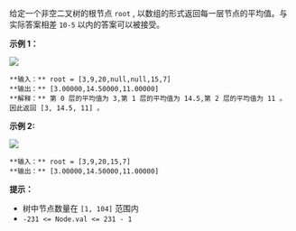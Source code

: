 给定一个非空二叉树的根节点 `root` , 以数组的形式返回每一层节点的平均值。与实际答案相差 `10-5` 以内的答案可以被接受。



**示例 1：**

![](https://assets.leetcode.com/uploads/2021/03/09/avg1-tree.jpg)

    
    
    **输入：** root = [3,9,20,null,null,15,7]
    **输出：** [3.00000,14.50000,11.00000]
    **解释：** 第 0 层的平均值为 3,第 1 层的平均值为 14.5,第 2 层的平均值为 11 。
    因此返回 [3, 14.5, 11] 。
    

**示例 2:**

![](https://assets.leetcode.com/uploads/2021/03/09/avg2-tree.jpg)

    
    
    **输入：** root = [3,9,20,15,7]
    **输出：** [3.00000,14.50000,11.00000]
    



**提示：**

  * 树中节点数量在 `[1, 104]` 范围内
  * `-231 <= Node.val <= 231 - 1`

